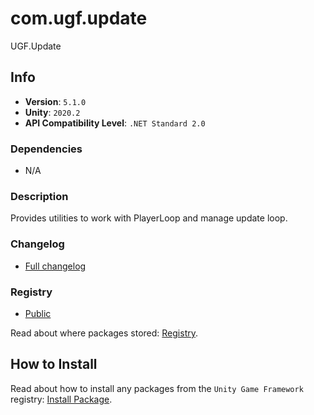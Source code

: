 # com.ugf.update

UGF.Update

## Info

- **Version**: `5.1.0`
- **Unity**: `2020.2`
- **API Compatibility Level**: `.NET Standard 2.0`

### Dependencies

- N/A


### Description

Provides utilities to work with PlayerLoop and manage update loop.

### Changelog

- [Full changelog](changelog.md)

### Registry

- [Public](https://bintray.com/unity-game-framework/public)

Read about where packages stored: [Registry](https://github.com/unity-game-framework/organization/blob/master/docs/registry.md).

## How to Install

Read about how to install any packages from the `Unity Game Framework` registry: [Install Package](https://github.com/unity-game-framework/organization/blob/master/docs/install-packages.md).
